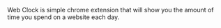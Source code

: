 Web Clock is simple chrome extension that will show you the amount of time you spend on a website each day.
